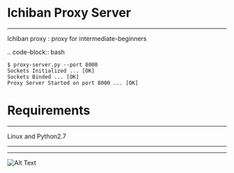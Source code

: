 # Ichiban Proxy Server
-------------
    
Ichiban proxy : proxy for intermediate-beginners

.. code-block:: bash

    $ proxy-server.py --port 8000
    Sockets Initialized ... [OK]
    Sockets Binded ... [OK]
    Proxy Server Started on port 8000 ... [OK]   

# Requirements
-------------
Linux and Python2.7

-------------
-------------
![Alt Text](https://i.pinimg.com/originals/e3/2b/d8/e32bd8dff8e413a2fd1b7602994584f5.gif)
